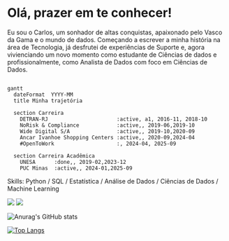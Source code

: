 # Olá, prazer em te conhecer!

Eu sou o Carlos, um sonhador de altas conquistas, apaixonado pelo Vasco da Gama e o mundo de dados. Começando a escrever a minha história na área de Tecnologia, já desfrutei de experiências de Suporte e, agora vivienciando um novo momento como estudante de Ciências de dados e profissionalmente, como Analista de Dados com foco em Ciências de Dados.

```mermaid

gantt
  dateFormat  YYYY-MM
  title Minha trajetória

  section Carreira
    DETRAN-RJ                      :active, a1, 2016-11, 2018-10
    NoRisk & Compliance            :active,, 2019-06,2019-10
    Wide Digital S/A               :active,, 2019-10,2020-09
    Ancar Ivanhoe Shopping Centers :active,, 2020-09,2024-04
    #OpenToWork                    :, 2024-04, 2025-09

  section Carreira Acadêmica
    UNESA      :done,, 2019-02,2023-12
    PUC Minas  :active,, 2024-01,2025-09
```
Skills: Python / SQL / Estatística / Análise de Dados / Ciências de Dados / Machine Learning

<div> 
  <a href="https://www.linkedin.com/in/carlos-roberto1/" target="_blank"><img src="https://img.shields.io/badge/-LinkedIn-%230077B5?style=for-the-badge&logo=linkedin&logoColor=white" target="_blank"></a>
  <a href="https://medium.com/@carl0sr_" target="_blank"><img src="https://img.shields.io/badge/Medium-black?style=for-the-badge&logo=medium&logoColor=white" target="_blank"></a>
</div>  
  
  
![Anurag's GitHub stats](https://github-readme-stats.vercel.app/api?username=carlosr-henriques&show_icons=true)  
  
[![Top Langs](https://github-readme-stats.vercel.app/api/top-langs/?username=carlosr-henriques&layout=compact)](https://github.com/anuraghazra/github-readme-stats)
